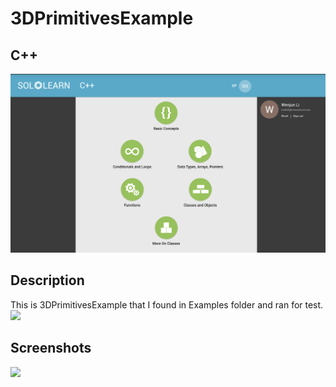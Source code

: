 # 3DPrimitivesExample

## C++

![](images/Wk02%20finished%20modules.png)

## Description

This is 3DPrimitivesExample that I found in Examples folder and ran for test.</br>
![](images/dog.gif)

## Screenshots

![](images/3DPrimitivesExample.gif)

